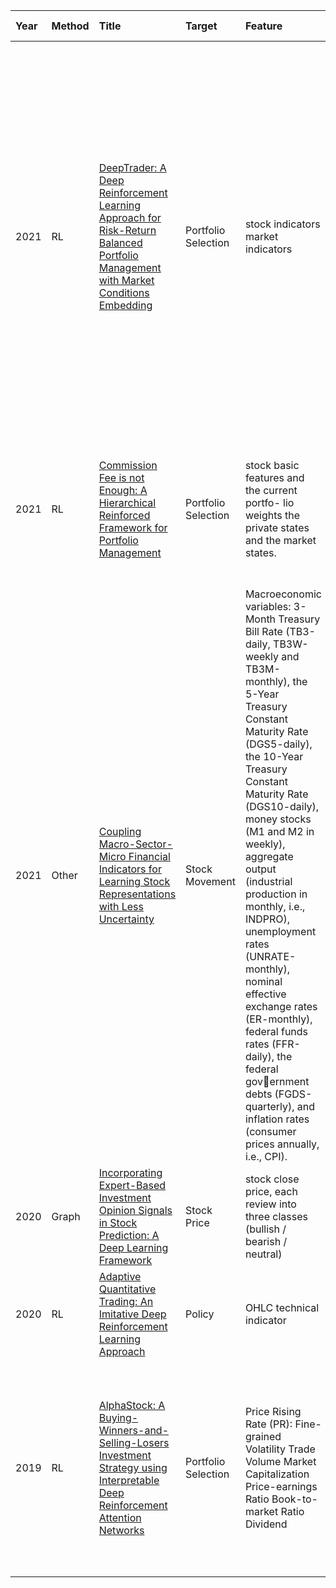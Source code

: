 Year|Method|Title|Target|Feature|Data Set|Time Span|Evaluation|
|:--|:---- |:----|:-----|:------|:-------|:--------|:---------|
2021 |RL |[DeepTrader: A Deep Reinforcement Learning Approach for Risk-Return Balanced Portfolio Management with Market Conditions Embedding](https://ojs.aaai.org/index.php/AAAI/article/view/16144/15951) |Portfolio Selection |stock indicators market indicators |DJIA 30, HSI 49, CSI100 |1971 - 2019 |Annualized Rate of Return (ARR); ii) risk criterion, including Annualized Volatility (AVol) and Maximum DrawDown (MDD); iii) risk-profit criterion, including Annualized Sharpe Ratio (ASR), Calmar Ratio (CR), and Sortino ratio (SoR). For AVol and MDD, the lower the better, while for the rest, the higher the better.  
2021 |RL |[Commission Fee is not Enough: A Hierarchical Reinforced Framework for Portfolio Management](https://ojs.aaai.org/index.php/AAAI/article/view/16142/15949) |Portfolio Selection |stock basic features and the current portfo- lio weights the private states and the market states. |23 DJIA stocks, 23 SSE 50 Index stocks |2000 - 2018 |Annual Rate of Return (ARR), Annualized Sharpe Ratio (ASR), Maximum DrawDown (MDD) and Downside Deviation Ratio (DDR)  
2021 |Other |[Coupling Macro-Sector-Micro Financial Indicators for Learning Stock Representations with Less Uncertainty]() |Stock Movement |Macroeconomic variables: 3-Month Treasury Bill Rate (TB3-daily, TB3W-weekly and TB3M-monthly), the 5-Year Treasury Constant Maturity Rate (DGS5-daily), the 10-Year Treasury Constant Maturity Rate (DGS10-daily), money stocks (M1 and M2 in weekly), aggregate output (industrial production in monthly, i.e., INDPRO), unemployment rates (UNRATE-monthly), nominal effective exchange rates (ER-monthly), federal funds rates (FFR-daily), the federal government debts (FGDS-quarterly), and inflation rates (consumer prices annually, i.e., CPI). |ACL18, KDD17, FRED macroeconomic variables |2007-2018 |Acc (Acc.) and Matthews Correlation Coefficient (MCC)  
2020 |Graph |[Incorporating Expert-Based Investment Opinion Signals in Stock Prediction: A Deep Learning Framework](https://ojs.aaai.org/index.php/AAAI/article/view/5445) |Stock Price |stock close price, each review into three classes (bullish / bearish / neutral) |Guba |2017 - 2018 |F1  
2020 |RL |[Adaptive Quantitative Trading: An Imitative Deep Reinforcement Learning Approach](https://ojs.aaai.org/index.php/AAAI/article/view/5587/5443) |Policy |OHLC technical indicator |300 stocks from both Shanghai and Shenzhen exchange centers |2016 - 2019 |TR SR Vol MDD  
2019 |RL |[AlphaStock: A Buying-Winners-and-Selling-Losers Investment Strategy using Interpretable Deep Reinforcement Attention Networks](https://arxiv.org/abs/1908.02646) |Portfolio Selection |Price Rising Rate (PR): Fine-grained Volatility Trade Volume Market Capitalization Price-earnings Ratio Book-to-market Ratio Dividend |U.S. stock marker(s: NYSE, NYSE American, NASDAQ,and NYSE A) |1970 - 2016 |Annualized Percentage Rate (APR) Annualized Volatility (AVOL) Annualized Sharpe Ratio (ASR) Maximum DrawDown (MDD) Calmar Ratio (CR) Downside Deviation Ratio (DDR)  
